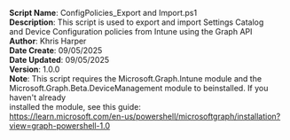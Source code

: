 **Script Name**: ConfigPolicies_Export and Import.ps1                                                     
**Description**: This script is used to export and import Settings Catalog                                
and Device Configuration policies from Intune using the Graph API                                     
**Author**: Khris Harper                                                                                  
**Date Create**: 09/05/2025                                                                               
**Date Updated**: 09/05/2025                                                                              
**Version**: 1.0.0                                                                                        
**Note**: This script requires the Microsoft.Graph.Intune module and the                                  
Microsoft.Graph.Beta.DeviceManagement module to beinstalled. If you haven't already                  
installed the module, see this guide:                                                                
https://learn.microsoft.com/en-us/powershell/microsoftgraph/installation?view=graph-powershell-1.0   
